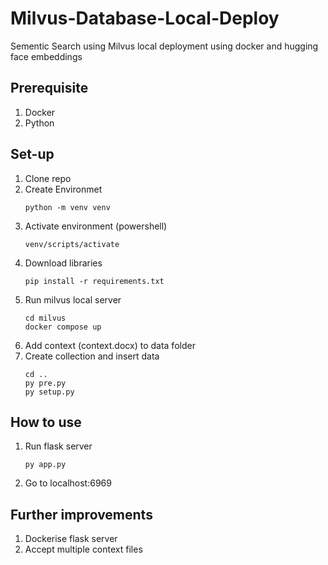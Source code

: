 # Milvus-Database-Local-Deploy
Sementic Search using Milvus local deployment using docker and hugging face embeddings 


## Prerequisite
1. Docker
2. Python

## Set-up
1. Clone repo
2. Create Environmet
    ```
    python -m venv venv
    ```
3. Activate environment (powershell)
    ```
    venv/scripts/activate
    ```
4. Download libraries
    ```
    pip install -r requirements.txt
    ```
5. Run milvus local server
    ```
    cd milvus
    docker compose up
    ```
6. Add context (context.docx) to data folder
7. Create collection and insert data
    ```
    cd ..
    py pre.py
    py setup.py
    ```


## How to use
1. Run flask server
    ```
    py app.py
    ```
2. Go to localhost:6969

## Further improvements
1. Dockerise flask server
2. Accept multiple context files